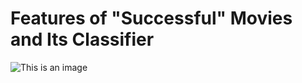 # Features of "Successful" Movies and Its Classifier 

![This is an image](https://myoctocat.com/assets/images/base-octocat.svg)
